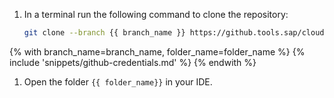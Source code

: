 1. In a terminal run the following command to clone the repository:
    ```bash
    git clone --branch {{ branch_name }} https://github.tools.sap/cloud-curriculum/exercise-code-nodejs.git {{ folder_name }}
    ```

{% with branch_name=branch_name, folder_name=folder_name %}
{% include 'snippets/github-credentials.md' %}
{% endwith %}

1. Open the folder `{{ folder_name}}` in your IDE.
